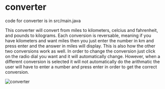 # converter

code for converter is in src/main.java

This converter will convert from miles to kilometers, celcius and fahrenheit, and pounds to  kilograms. Each conversion is reversable, meaning if you have kilometers 
and want miles then you just enter the number in km and press enter and the answer in miles will display. This is also how the other two conversions work as well.
In order to change the conversion just click on the radio dial you want and it will automatically change. However, when a different conversion is selected it will not 
automatically do the arithmatic the user will have to enter a number and press enter in order to get the correct conversion. 


![converter](https://user-images.githubusercontent.com/96155936/180054715-4ad7be51-2aa1-4f74-b1d2-7219d5e9af3e.PNG)
